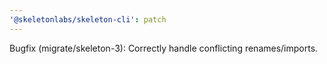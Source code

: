 ```yaml
---
'@skeletonlabs/skeleton-cli': patch
---
```


Bugfix (migrate/skeleton-3): Correctly handle conflicting renames/imports.
